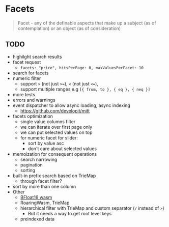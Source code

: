 # Facets

> Facet - any of the definable aspects that make up a subject (as of contemplation) or an object (as of consideration)

## TODO

- highilght search results
- facet request
  - `facets: "price", hitsPerPage: 0, ​maxValuesPerFacet: 10`
- search for facets
- numeric filter
  - support `>` (not just `>=`), `<` (not just `<=`),
  - support multiple ranges e.g `[{ from, to }, { eq }, { neq }]`
- more tests
- errors and warnings
- event dispatcher to allow async loading, async indexing
  - https://github.com/developit/mitt
- facets optimization
  - single value columns filter
  - we can iterate over first page only
  - we can put selected values on top
  - for numeric facet for slider:
    - sort by value asc
    - don't care about selected values
- memoization for consequent operations
  - search narrowing
  - pagination
  - sorting
- built-in prefix search based on TrieMap
  - through facet filter?
- sort by more than one column
- Other
  - [BFloat16 wasm](https://github.com/tc39/proposal-float16array/issues/7)
  - RoaringWasm, TrieMap
  - hierarchical filter with TrieMap and custom separator (`/` instead of `>`)
    - But it needs a way to get root level keys
  - preindexed data
